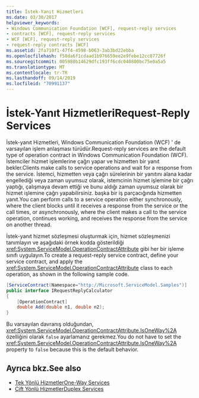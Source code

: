 ```yaml
---
title: İstek-Yanıt Hizmetleri
ms.date: 03/30/2017
helpviewer_keywords:
- Windows Communication Foundation [WCF], request-reply services
- contracts [WCF], request-reply services
- WCF [WCF], request-reply services
- request-reply contracts [WCF]
ms.assetid: 2fa710f1-47f4-4598-b063-3ab3bd22ebba
ms.openlocfilehash: f58da6f1cdaad1b976659ee2e9febe12cc07726f
ms.sourcegitcommit: 005980b14629dfc193ff6cdc040800bc75e0a5a5
ms.translationtype: MT
ms.contentlocale: tr-TR
ms.lasthandoff: 09/14/2019
ms.locfileid: "70991137"
---
```

# <a name="request-reply-services"></a><span data-ttu-id="6e59b-102">İstek-Yanıt Hizmetleri</span><span class="sxs-lookup"><span data-stu-id="6e59b-102">Request-Reply Services</span></span>
<span data-ttu-id="6e59b-103">İstek-yanıt Hizmetleri, Windows Communication Foundation (WCF) ' de varsayılan işlem anlaşması türüdür.</span><span class="sxs-lookup"><span data-stu-id="6e59b-103">Request-reply services are the default type of operation contract in Windows Communication Foundation (WCF).</span></span> <span data-ttu-id="6e59b-104">İstemciler hizmet işlemlerine çağrı yapar ve hizmetten bir yanıt bekler.</span><span class="sxs-lookup"><span data-stu-id="6e59b-104">Clients make calls to service operations and wait for a response from the service.</span></span> <span data-ttu-id="6e59b-105">İstemci, hizmetten veya çağrı sürelerinin bir yanıtını alana kadar engellediği veya zaman uyumsuz olarak, istemcinin hizmet işlemine bir çağrı yaptığı, çalışmaya devam ettiği ve bunu aldığı zaman uyumsuz olarak bir hizmet işlemine çağrı yapabilirsiniz. başka bir iş parçacığında hizmetten yanıt.</span><span class="sxs-lookup"><span data-stu-id="6e59b-105">You can perform calls to a service operation either synchronously, where the client blocks until it receives a response from the service or the call times, or asynchronously, where the client makes a call to the service operation, continues working, and receives the response from the service on another thread.</span></span>  
  
 <span data-ttu-id="6e59b-106">İstek-yanıt hizmet sözleşmesi oluşturmak için, hizmet sözleşmenizi tanımlayın ve aşağıdaki örnek kodda gösterildiği <xref:System.ServiceModel.OperationContractAttribute> gibi her bir işleme sınıfı uygulayın.</span><span class="sxs-lookup"><span data-stu-id="6e59b-106">To create a request-reply service contract, define your service contract, and apply the <xref:System.ServiceModel.OperationContractAttribute> class to each operation, as shown in the following sample code.</span></span>  
  
```csharp
[ServiceContract(Namespace="http://Microsoft.ServiceModel.Samples")]  
public interface IRequestReplyCalculator  
{  
    [OperationContract]  
    double Add(double n1, double n2);  
}  
```  
  
 <span data-ttu-id="6e59b-107">Bu varsayılan davranış olduğundan, <xref:System.ServiceModel.OperationContractAttribute.IsOneWay%2A> özelliğini olarak `false` ayarlamanız gerekmez.</span><span class="sxs-lookup"><span data-stu-id="6e59b-107">You do not have to set the  <xref:System.ServiceModel.OperationContractAttribute.IsOneWay%2A> property to `false` because this is the default behavior.</span></span>  
  
## <a name="see-also"></a><span data-ttu-id="6e59b-108">Ayrıca bkz.</span><span class="sxs-lookup"><span data-stu-id="6e59b-108">See also</span></span>

- [<span data-ttu-id="6e59b-109">Tek Yönlü Hizmetler</span><span class="sxs-lookup"><span data-stu-id="6e59b-109">One-Way Services</span></span>](../../../../docs/framework/wcf/feature-details/one-way-services.md)
- [<span data-ttu-id="6e59b-110">Çift Yönlü Hizmetler</span><span class="sxs-lookup"><span data-stu-id="6e59b-110">Duplex Services</span></span>](../../../../docs/framework/wcf/feature-details/duplex-services.md)
